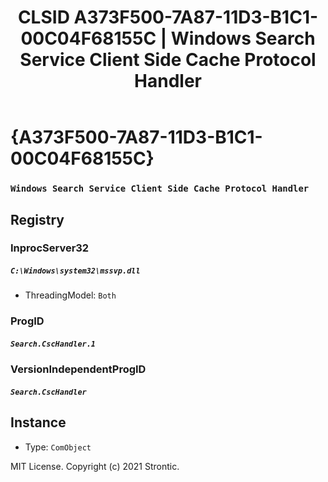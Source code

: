 ﻿---
title: "CLSID A373F500-7A87-11D3-B1C1-00C04F68155C | Windows Search Service Client Side Cache Protocol Handler"
excerpt: What is COM-Object CLSID A373F500-7A87-11D3-B1C1-00C04F68155C?
---

# {A373F500-7A87-11D3-B1C1-00C04F68155C}

### `Windows Search Service Client Side Cache Protocol Handler`

## Registry


### InprocServer32

##### `C:\Windows\system32\mssvp.dll`
* ThreadingModel: `Both`

### ProgID

##### `Search.CscHandler.1`

### VersionIndependentProgID

##### `Search.CscHandler`

## Instance

* Type: `ComObject`

MIT License. Copyright (c) 2021 Strontic.



